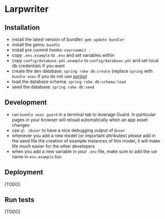 # Larpwriter

## Installation

* install the latest version of bundler: `gem update bundler`
* install the gems: `bundle`
* install pre commit hooks: `overcommit .`
* copy `.env.example` to `.env` and set variables within
* copy `config/database.yml.example` to `config/database.yml` and set local db credentials if you want
* create the dev database: `spring rake db:create` (replace `spring` with `bundle exec` if you do not use [spring](https://github.com/jonleighton/spring))
* load the database schema: `spring rake db:schema:load`
* seed the database: `spring rake db:seed`

## Development

* run `bundle exec guard` in a terminal tab to leverage Guard. In particular
pages in your browser will reload automatically when an app asset changes
* use `ql :@user` to have a nice debugging output of `@user`
* whenever you add a new model (or important attributes) please add in the seed
file the creation of example instances of this model, it will make life much
easier for the other developers
* when you add a new variable in your `.env` file, make sure to add the var name
in `env.example` too

## Deployment

[TODO]

## Run tests

[TODO]
